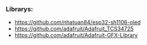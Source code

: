 ### Librarys:

-   https://github.com/nhatuan84/esp32-sh1106-oled
-   https://github.com/adafruit/Adafruit_TCS34725
-   https://github.com/adafruit/Adafruit-GFX-Library

